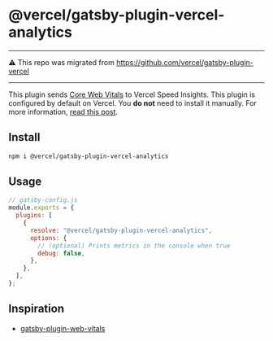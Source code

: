 # @vercel/gatsby-plugin-vercel-analytics

---

⚠️ This repo was migrated from https://github.com/vercel/gatsby-plugin-vercel

---

This plugin sends [Core Web Vitals](https://web.dev/vitals/) to Vercel Speed Insights. This plugin is configured by default on Vercel. You **do not** need to install it manually. For more information, [read this post](https://vercel.com/blog/gatsby-analytics).

## Install

```bash
npm i @vercel/gatsby-plugin-vercel-analytics
```

## Usage

```js
// gatsby-config.js
module.exports = {
  plugins: [
    {
      resolve: "@vercel/gatsby-plugin-vercel-analytics",
      options: {
        // (optional) Prints metrics in the console when true
        debug: false,
      },
    },
  ],
};
```

## Inspiration

- [gatsby-plugin-web-vitals](https://github.com/bejamas/gatsby-plugin-web-vitals)
